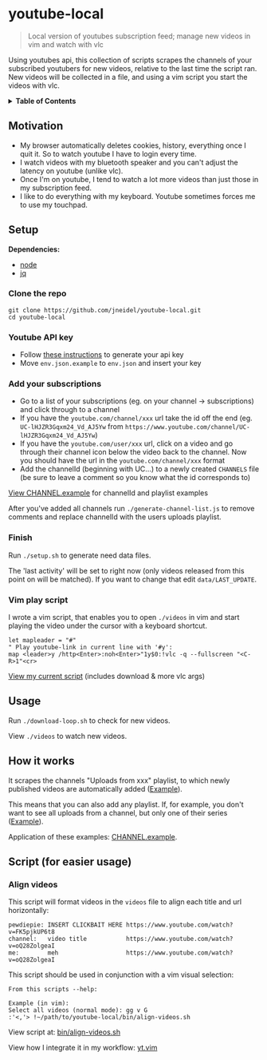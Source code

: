 # youtube-local

> Local version of youtubes subscription feed; manage new videos in vim and watch with vlc

Using youtubes api, this collection of scripts scrapes the channels of your subscribed youtubers for new videos, relative to the last time the script ran. New videos will be collected in a file, and using a vim script you start the videos with vlc.

<details>
<summary><strong>Table of Contents</strong></summary>

<!-- toc -->

- [Motivation](#motivation)
- [Setup](#setup)
  * [Clone the repo](#clone-the-repo)
  * [Youtube API key](#youtube-api-key)
  * [Add your subscriptions](#add-your-subscriptions)
  * [Finish](#finish)
  * [Vim play script](#vim-play-script)
- [Usage](#usage)
- [How it works](#how-it-works)
- [Script (for easier usage)](#script-for-easier-usage)
  * [Align videos](#align-videos)

<!-- tocstop -->

</details>


## Motivation

- My browser automatically deletes cookies, history, everything once I quit it. So to watch youtube I have to login every time.
- I watch videos with my bluetooth speaker and you can't adjust the latency on youtube (unlike vlc).
- Once I'm on youtube, I tend to watch a lot more videos than just those in my subscription feed.
- I like to do everything with my keyboard. Youtube sometimes forces me to use my touchpad.

## Setup

**Dependencies:**
- [node](https://github.com/nodejs/node)
- [jq](https://github.com/stedolan/jq)

### Clone the repo

```
git clone https://github.com/jneidel/youtube-local.git
cd youtube-local
```

### Youtube API key

- Follow [these instructions](https://developers.google.com/youtube/v3/getting-started#before-you-start) to generate your api key
- Move `env.json.example` to `env.json` and insert your key

### Add your subscriptions

- Go to a list of your subscriptions (eg. on your channel -> subscriptions) and click through to a channel
- If you have the `youtube.com/channel/xxx` url take the id off the end (eg. `UC-lHJZR3Gqxm24_Vd_AJ5Yw` from `https://www.youtube.com/channel/UC-lHJZR3Gqxm24_Vd_AJ5Yw`)
- If you have the `youtube.com/user/xxx` url, click on a video and go through their channel icon below the video back to the channel. Now you should have the url in the `youtube.com/channel/xxx` format
- Add the channelId (beginning with UC...) to a newly created `CHANNELS` file (be sure to leave a comment so you know what the id corresponds to)

[View CHANNEL.example](https://github.com/jneidel/youtube-local/blob/master/CHANNELS.example) for channelId and playlist examples

After you've added all channels run `./generate-channel-list.js` to remove comments and replace channelId with the users uploads playlist.

### Finish

Run `./setup.sh` to generate need data files.

The 'last activity' will be set to right now (only videos released from this point on will be matched). If you want to change that edit `data/LAST_UPDATE`.

### Vim play script

I wrote a vim script, that enables you to open `./videos` in vim and start playing the video under the cursor with a keyboard shortcut.

```vim
let mapleader = "#"
" Play youtube-link in current line with '#y':
map <leader>y /http<Enter>:noh<Enter>"1y$0:!vlc -q --fullscreen "<C-R>1"<cr>
```

[View my current script](https://github.com/jneidel/dotfiles/blob/master/manjaro/.vim/config/yt.vim) (includes download & more vlc args)

## Usage

Run `./download-loop.sh` to check for new videos.

View `./videos` to watch new videos.

## How it works

It scrapes the channels "Uploads from xxx" playlist, to which newly published videos are automatically added ([Example](https://www.youtube.com/playlist?list=UU-lHJZR3Gqxm24_Vd_AJ5Yw)).

This means that you can also add any playlist. If, for example, you don't want to see all uploads from a channel, but only one of their series ([Example](https://www.youtube.com/playlist?list=PLlRceUcRZcK0E1Id3NHchFaxikvCvAVQe)).

Application of these examples: [CHANNEL.example](https://github.com/jneidel/youtube-local/blob/master/CHANNELS.example).

## Script (for easier usage)

### Align videos

This script will format videos in the `videos` file to align each title and url horizontally:

```
pewdiepie: INSERT CLICKBAIT HERE https://www.youtube.com/watch?v=FK5pjkUP6t8
channel:   video title           https://www.youtube.com/watch?v=oQ28ZolgeaI
me:        meh                   https://www.youtube.com/watch?v=oQ28ZolgeaI
```

This script should be used in conjunction with a vim visual selection:

```
From this scripts --help:

Example (in vim):
Select all videos (normal mode): gg v G
:'<,'> !~/path/to/youtube-local/bin/align-videos.sh
```

View script at: [bin/align-videos.sh](bin/align-videos.sh)

View how I integrate it in my workflow: [yt.vim](https://github.com/jneidel/dotfiles/blob/master/manjaro/.vim/config/yt.vim#L11)

